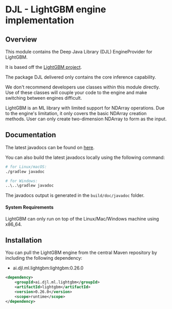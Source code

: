 # DJL - LightGBM engine implementation

## Overview
This module contains the Deep Java Library (DJL) EngineProvider for LightGBM.

It is based off the [LightGBM project](https://github.com/microsoft/LightGBM).

The package DJL delivered only contains the core inference capability.

We don't recommend developers use classes within this module directly.
Use of these classes will couple your code to the engine and make switching between engines difficult.

LightGBM is an ML library with limited support for NDArray operations.
Due to the engine's limitation, it only covers the basic NDArray creation methods.
User can only create two-dimension NDArray to form as the input.

## Documentation

The latest javadocs can be found on [here](https://javadoc.io/doc/ai.djl.ml.lightgbm/lightgbm/latest/index.html).

You can also build the latest javadocs locally using the following command:

```sh
# for Linux/macOS:
./gradlew javadoc

# for Windows:
..\..\gradlew javadoc
```
The javadocs output is generated in the `build/doc/javadoc` folder.

#### System Requirements

LightGBM can only run on top of the Linux/Mac/Windows machine using x86_64.

## Installation
You can pull the LightGBM engine from the central Maven repository by including the following dependency:

- ai.djl.ml.lightgbm:lightgbm:0.26.0

```xml
<dependency>
    <groupId>ai.djl.ml.lightgbm</groupId>
    <artifactId>lightgbm</artifactId>
    <version>0.26.0</version>
    <scope>runtime</scope>
</dependency>
```

